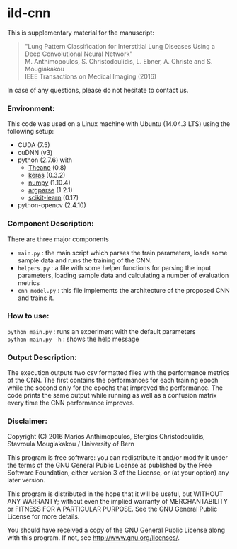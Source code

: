 # ild-cnn
This is supplementary material for the manuscript: 

>"Lung Pattern Classification for Interstitial Lung Diseases Using a Deep Convolutional Neural Network"  
M. Anthimopoulos, S. Christodoulidis, L. Ebner, A. Christe and S. Mougiakakou  
IEEE Transactions on Medical Imaging (2016)  

In case of any questions, please do not hesitate to contact us.

### Environment:
This code was used on a Linux machine with Ubuntu (14.04.3 LTS) using the following setup:  
- CUDA (7.5)
- cuDNN (v3)
- python (2.7.6) with  
  * [Theano](https://github.com/Theano/Theano) (0.8)
  * [keras](https://github.com/fchollet/keras) (0.3.2)
  * [numpy](https://github.com/numpy/numpy) (1.10.4)
  * [argparse](https://github.com/bewest/argparse) (1.2.1)
  * [scikit-learn](https://github.com/scikit-learn/scikit-learn) (0.17)
- python-opencv (2.4.10)

### Component Description:
There are three major components
- `main.py`      : the main script which parses the train parameters, loads some sample data and runs the training of the CNN.
- `helpers.py`    : a file with some helper functions for parsing the input parameters, loading sample data and calculating a number of evaluation metrics
- `cnn_model.py`  : this file implements the architecture of the proposed CNN and trains it.

### How to use:
`python main.py` : runs an experiment with the default parameters  
`python main.py -h` : shows the help message

### Output Description:
The execution outputs two csv formatted files with the performance metrics of the CNN. The first contains the performances for each training epoch while the second only for the epochs that improved the performance. The code prints the same output while running as well as a confusion matrix every time the CNN performance improves.

### Disclaimer:
Copyright (C) 2016  Marios Anthimopoulos, Stergios Christodoulidis, Stavroula Mougiakakou / University of Bern  


This program is free software: you can redistribute it and/or modify
it under the terms of the GNU General Public License as published by
the Free Software Foundation, either version 3 of the License, or
(at your option) any later version.

This program is distributed in the hope that it will be useful,
but WITHOUT ANY WARRANTY; without even the implied warranty of
MERCHANTABILITY or FITNESS FOR A PARTICULAR PURPOSE.  See the
GNU General Public License for more details.

You should have received a copy of the GNU General Public License
along with this program.  If not, see <http://www.gnu.org/licenses/>.

